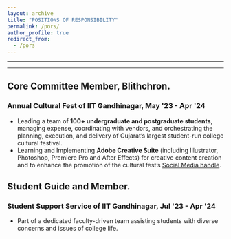 ```yaml
---
layout: archive
title: "POSITIONS OF RESPONSIBILITY"
permalink: /pors/
author_profile: true
redirect_from:
  - /pors
---
```


<!-- {% include base_path %} -->
-----
-----


Core Committee Member, Blithchron.
-----
### Annual Cultural Fest of IIT Gandhinagar, May '23 - Apr '24

* Leading a team of **100+ undergraduate and postgraduate students**, managing expense, coordinating with vendors, and orchestrating the planning, execution, and delivery of Gujarat’s largest student-run college cultural festival.
* Learning and Implementing **Adobe Creative Suite** (including Illustrator, Photoshop, Premiere Pro and After Effects) for creative content creation and to enhance the promotion of the cultural fest’s [Social Media handle](https://www.instagram.com/blithchron_iitgn?igsh=MWV2ZzFjemVibWQ3cg==).


## Student Guide and Member.
### Student Support Service of IIT Gandhinagar, Jul '23 - Apr '24

* Part of a dedicated faculty-driven team assisting students with diverse concerns and issues of college life.


<!-- Projects:
======
  <ul>{% for post in site.teaching reversed %}
    {% include archive-single-cv.html %}
  {% endfor %}</ul> -->
  


<!-- Publications
======
  <ul>{% for post in site.publications reversed %}
    {% include archive-single-cv.html %}
  {% endfor %}</ul>
  
Talks
======
  <ul>{% for post in site.talks reversed %}
    {% include archive-single-talk-cv.html  %}
  {% endfor %}</ul>
  
  
Service and leadership
======
* Currently signed in to 43 different slack teams -->
